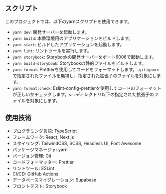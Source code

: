 ## スクリプト

このプロジェクトでは、以下のyarnスクリプトを使用できます。

- `yarn dev`: 開発サーバーを起動します。
- `yarn build`: 本番環境用のアプリケーションをビルドします。
- `yarn start`: ビルドしたアプリケーションを起動します。
- `yarn lint`: リントツールを実行します。
- `yarn storybook`: Storybookの開発サーバーをポート6006で起動します。
- `yarn build-storybook`: Storybookの静的ファイルをビルドします。
- `yarn format`: Prettierを使用してコードをフォーマットします。`.gitignore`で指定されたファイルを無視し、指定された拡張子のファイルを対象にします。
- `yarn format:check`: Eslint-config-prettierを使用してコードのフォーマットが正しいかチェックします。`src`ディレクトリ以下の指定された拡張子のファイルを対象にします。

## 使用技術

- プログラミング言語: TypeScript
- フレームワーク: React, Next.js
- スタイリング: TailwindCSS, SCSS, Headless UI, Font Awesome
- パッケージマネージャ: yarn
- バージョン管理: Git
- コードフォーマッター: Prettier
- リントツール: ESLint
- CI/CD: GitHub Actions
- データベースマイグレーション: Supabase
- フロントテスト: Storybook
